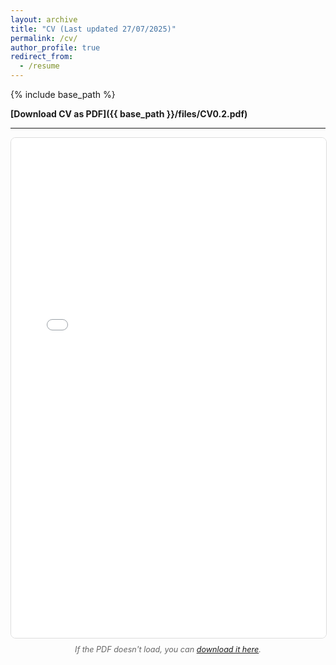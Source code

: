 ```yaml
---
layout: archive
title: "CV (Last updated 27/07/2025)"
permalink: /cv/
author_profile: true
redirect_from:
  - /resume
---
```


{% include base_path %}

**[Download CV as PDF]({{ base_path }}/files/CV0.2.pdf)** 

---

<div style="width: 100%; height: 800px; border: 1px solid #ddd; border-radius: 8px; overflow: hidden;">
  <iframe 
    src="{{ base_path }}/files/CV0.2.pdf" 
    width="100%" 
    height="100%" 
    style="border: none;"
    title="CV PDF Viewer">
    <p>Your browser does not support PDF viewing. <a href="{{ base_path }}/files/CV0.2.pdf">Download the CV here</a>.</p>
  </iframe>
</div>

<p style="text-align: center; margin-top: 10px; color: #666; font-size: 0.9em;">
  <em>If the PDF doesn't load, you can <a href="{{ base_path }}/files/CV0.2.pdf">download it here</a>.</em>
</p>


